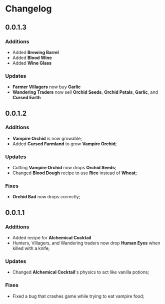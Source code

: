 # Changelog

## 0.0.1.3

### Additions
- Added **Brewing Barrel**
- Added **Blood Wine**
- Added **Wine Glass**

### Updates
- **Farmer Villagers** now buy **Garlic**
- **Wandering Traders** now sell **Orchid Seeds**, **Orchid Petals**, **Garlic**, and **Cursed Earth**

## 0.0.1.2

### Additions
- **Vampire Orchid** is now growable;
- Added **Cursed Farmland** to grow **Vampire Orchid**;

### Updates
- Cutting **Vampire Orchid** now drops **Orchid Seeds**;
- Changed **Blood Dough** recipe to use **Rice** instead of **Wheat**;

### Fixes
- **Orchid Bad** now drops correctly;

## 0.0.1.1

### Additions
- Added recipe for **Alchemical Cocktail**
- Hunters, Villagers, and Wandering traders now drop **Human Eyes** when killed with a knife;

### Updates
- Changed **Alchemical Cocktail**'s physics to act like vanilla potions;

### Fixes
- Fixed a bug that crashes game while trying to eat vampire food;